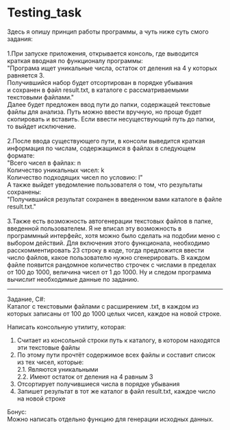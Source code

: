 # Testing_task

Здесь я опишу принцип работы программы, а чуть ниже суть смого задания:<br/>
<br/>
1.При запуске приложения, открывается консоль, где выводится краткая вводная по функционалу программы:<br/>
"Програма ищет уникальные числа, остаток от деления на 4 у которых равняется 3.<br/>
Получившийся набор будет отсортирован в порядке убывания<br/>
и сохранен в файл result.txt, в каталоге с рассматриваемыми текстовыми файлами."<br/>
Далее будет предложен ввод пути до папки, содержащей текстовые файлы для анализа. Путь можно ввести вручную, но проще будет скопировать и вставить.
Если ввести несуществующий путь до папки, то выйдет исключение.<br/>
<br/>
2.После ввода существующего пути, в консоли выведится краткая информация по числам, содержащимся в файлах в следующем формате:<br/>
"Всего чисел в файлах: n<br/>
Количество уникальных чисел: k<br/>
Количество подходящих чисел по условию: l"<br/>
А также выйдет уведомление пользователя о том, что результаты сохранены:<br/>
"Получившийся результат сохранен в введенном вами каталоге в файле result.txt."<br/>
<br/>
3.Также есть возможность автогенерации текстовых файлов в папке, введенной пользователем. Я не вписал эту возможность в программный интерфейс, хотя можно было сделать на подобии меню с выбором действий.
Для включения этого функционала, необходимо расскомментировать 23 строку в коде, тогда предложится ввести число файлов, какое пользователю нужно сгенерировать. В каждом файле появится рандомное количество строчек с числами в пределах от 100 до 1000, величина чисел от 1 до 1000. Ну и следом программа вычислит необходимые данные по заданию.
_______________________________________________
Задание, C#:<br/>
Каталог с текстовыми файлами с расширением .txt, в каждом из которых записаны от 100 
до 1000 целых чисел, каждое на новой строке.

Написать консольную утилиту, которая:

1. Считает из консольной строки путь к каталогу, в котором находятся эти текстовые 
файлы<br/>
2. По этому пути прочтёт содержимое всех файлы и составит список из тех чисел, которые:<br/>
2.1. Являются уникальными<br/>
2.2. Имеют остаток от деления на 4 равным 3<br/>
3. Отсортирует получившиеся числа в порядке убывания<br/>
4. Запишет результат в тот же каталог в файл result.txt, каждое число на новой строке<br/>

Бонус:<br/>
Можно написать отдельно функцию для генерации исходных данных.
